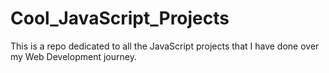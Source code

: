 # Cool_JavaScript_Projects
This is a repo dedicated to all the JavaScript projects that I have done over my Web Development journey.
